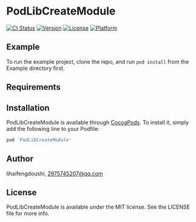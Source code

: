 # PodLibCreateModule

[![CI Status](https://img.shields.io/travis/lihaifengdoushi/PodLibCreateModule.svg?style=flat)](https://travis-ci.org/lihaifengdoushi/PodLibCreateModule)
[![Version](https://img.shields.io/cocoapods/v/PodLibCreateModule.svg?style=flat)](https://cocoapods.org/pods/PodLibCreateModule)
[![License](https://img.shields.io/cocoapods/l/PodLibCreateModule.svg?style=flat)](https://cocoapods.org/pods/PodLibCreateModule)
[![Platform](https://img.shields.io/cocoapods/p/PodLibCreateModule.svg?style=flat)](https://cocoapods.org/pods/PodLibCreateModule)

## Example

To run the example project, clone the repo, and run `pod install` from the Example directory first.

## Requirements

## Installation

PodLibCreateModule is available through [CocoaPods](https://cocoapods.org). To install
it, simply add the following line to your Podfile:

```ruby
pod 'PodLibCreateModule'
```

## Author

lihaifengdoushi, 2975745207@qq.com

## License

PodLibCreateModule is available under the MIT license. See the LICENSE file for more info.
